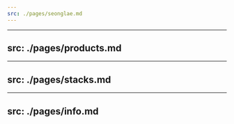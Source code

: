 ```yaml
---
src: ./pages/seonglae.md
---
```


---
src: ./pages/products.md
---

---
src: ./pages/stacks.md
---

---
src: ./pages/info.md
---
